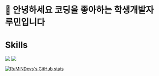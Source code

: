 # 👋 안녕하세요 코딩을 좋아하는 학생개발자 루민입니다

# Skills
<img  src="https://img.shields.io/badge/Python-3766AB?style=flat-square&logo=Python&logoColor=white"> <img  src="https://img.shields.io/badge/HTML-3766AB?style=flat-square&logo=Python&logoColor=white">


[![RuMiNDevs's GitHub stats](https://github-readme-stats.vercel.app/api?username=rumindev)](https://github.com/anuraghazra/github-readme-stats)
